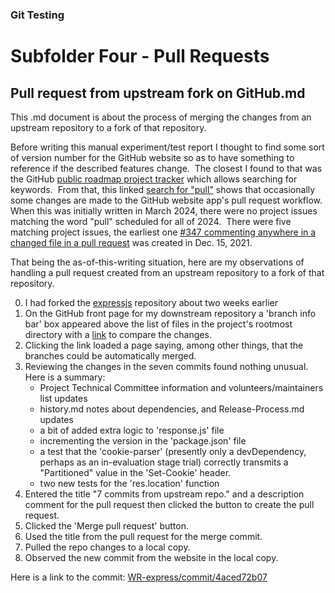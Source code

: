 
### Git Testing

# Subfolder **Four** - Pull Requests

## Pull request from upstream fork on GitHub.md

This .md document is about the process of merging the changes 
from an upstream repository to a fork of that repository.

Before writing this manual experiment/test report 
I thought to find some sort of version number for the GitHub website 
so as to have something to reference if the described features change.&nbsp; 
The closest I found to that was the GitHub
[public roadmap project tracker](https://github.com/orgs/github/projects/4247) 
which allows searching for keywords.&nbsp; 
From that, this linked 
[search for "pull"](https://github.com/orgs/github/projects/4247/views/1?filterQuery=pull) 
shows that occasionally some changes are made to the GitHub website app's 
pull request workflow.&nbsp; 
When this was initially written in March 2024, there were no project issues matching the 
word "pull" scheduled for all of 2024.&nbsp; There were five matching project issues, the 
earliest one 
[#347 commenting anywhere in a changed file in a pull request](https://github.com/github/roadmap/issues/347)
was created in Dec. 15, 2021.

That being the as-of-this-writing situation, here are my observations of handling a pull 
request created from an upstream repository to a fork of that repository.

0) I had forked the [expressjs](https://github.com/expressjs/express) repository 
about two weeks earlier
1) On the GitHub front page for my downstream repository a 'branch info bar' box appeared
above the list of files in the project's rootmost directory with a 
[link](https://github.com/WriteRead024/express/compare/master...expressjs%3Aexpress%3Amaster)
to compare the changes.
2) Clicking the link loaded a page saying, among other things, 
that the branches could be automatically merged.
3) Reviewing the changes in the seven commits found nothing unusual.&nbsp; Here is a summary:
    * Project Technical Committee information and volunteers/maintainers list updates
    * history.md notes about dependencies, and Release-Process.md updates
    * a bit of added extra logic to 'response.js' file
    * incrementing the version in the 'package.json' file
    * a test that the 'cookie-parser' (presently only a devDependency, perhaps as an in-evaluation stage trial) correctly transmits a "Partitioned" value in the 'Set-Cookie' header.
    * two new tests for the 'res.location' function
4) Entered the title "7 commits from upstream repo." and a description comment for the pull request then clicked the button to create the pull request.
5) Clicked the 'Merge pull request' button.
6) Used the title from the pull request for the merge commit.
7) Pulled the repo changes to a local copy.
8) Observed the new commit from the website in the local copy.

Here is a link to the commit:
[WR-express/commit/4aced72b07](https://github.com/WriteRead024/express/commit/4aced72b078f821dfc41d9ce08f2f74d8a09338a)